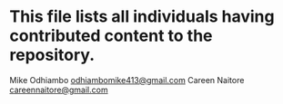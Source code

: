 # This file lists all individuals having contributed content to the repository.

Mike Odhiambo <odhiambomike413@gmail.com>
Careen Naitore <careennaitore@gmail.com>
